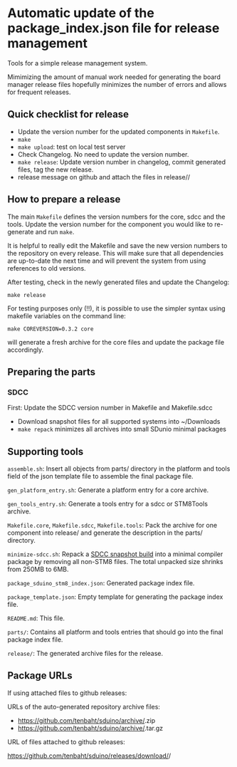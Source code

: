 # Automatic update of the package_index.json file for release management

Tools for a simple release management system.

Mimimizing the amount of manual work needed for generating the board manager
release files hopefully minimizes the number of errors and allows for
frequent releases.


## Quick checklist for release

- Update the version number for the updated components in `Makefile`.
- `make`
- `make upload`: test on local test server
- Check Changelog. No need to update the version number.
- `make release`: Update version number in changelog, commit generated
  files, tag the new release.
- release message on github and attach the files in release/<VERSION>/



## How to prepare a release

The main `Makefile` defines the version numbers for the core, sdcc and the
tools. Update the version number for the component you would like to
re-generate and run `make`.

It is helpful to really edit the Makefile and save the new version numbers
to the repository on every release. This will make sure that all
dependencies are up-to-date the next time and will prevent the system from
using references to old versions.

After testing, check in the newly generated files and update the Changelog:

	make release


For testing purposes only (!!), it is possible to use the simpler syntax
using makefile variables on the command line:

	make COREVERSION=0.3.2 core

will generate a fresh archive for the core files and update the package file
accordingly.


## Preparing the parts

### SDCC

First: Update the SDCC version number in Makefile and Makefile.sdcc

- Download snapshot files for all supported systems into ~/Downloads
- `make repack` minimizes all archives into small SDunio minimal packages


## Supporting tools

`assemble.sh`: Insert all objects from parts/ directory in the platform and
tools field of the json template file to assemble the final package file.

`gen_platform_entry.sh`: Generate a platform entry for a core archive.

`gen_tools_entry.sh`: Generate a tools entry for a sdcc or STM8Tools
archive.

`Makefile.core`, `Makefile.sdcc`, `Makefile.tools`: Pack the archive for one
component into release/ and generate the description in the parts/ directory.

`minimize-sdcc.sh`: Repack a [SDCC snapshot
build](http://sdcc.sourceforge.net/snap.php) into a minimal compiler package
by removing all non-STM8 files. The total unpacked size shrinks from 250MB
to 6MB.

`package_sduino_stm8_index.json`: Generated package index file.

`package_template.json`: Empty template for generating the package index
file.

`README.md`: This file.

`parts/`: Contains all platform and tools entries that should go into the
final package index file.

`release/`: The generated archive files for the release.



## Package URLs

If using attached files to github releases:

URLs of the auto-generated repository archive files: 

- https://github.com/tenbaht/sduino/archive/<tagname>.zip
- https://github.com/tenbaht/sduino/archive/<tagname>.tar.gz

URL of files attached to github releases:

https://github.com/tenbaht/sduino/releases/download/<tagname>/<filename>
